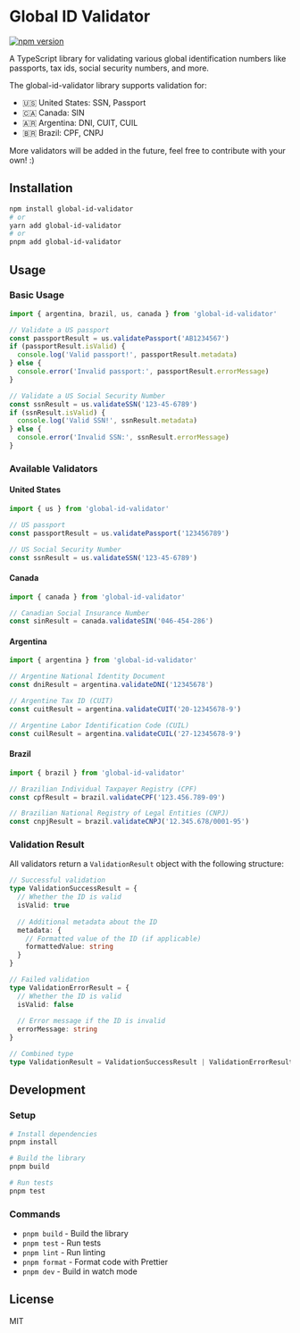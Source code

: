 # Global ID Validator

[![npm version](https://img.shields.io/npm/v/global-id-validator.svg)](https://www.npmjs.com/package/global-id-validator)

A TypeScript library for validating various global identification numbers like passports, tax ids, social security numbers, and more.

The global-id-validator library supports validation for:

- 🇺🇸 United States: SSN, Passport
- 🇨🇦 Canada: SIN
- 🇦🇷 Argentina: DNI, CUIT, CUIL
- 🇧🇷 Brazil: CPF, CNPJ

More validators will be added in the future, feel free to contribute with your own! :)

## Installation

```bash
npm install global-id-validator
# or
yarn add global-id-validator
# or
pnpm add global-id-validator
```

## Usage

### Basic Usage

```typescript
import { argentina, brazil, us, canada } from 'global-id-validator'

// Validate a US passport
const passportResult = us.validatePassport('AB1234567')
if (passportResult.isValid) {
  console.log('Valid passport!', passportResult.metadata)
} else {
  console.error('Invalid passport:', passportResult.errorMessage)
}

// Validate a US Social Security Number
const ssnResult = us.validateSSN('123-45-6789')
if (ssnResult.isValid) {
  console.log('Valid SSN!', ssnResult.metadata)
} else {
  console.error('Invalid SSN:', ssnResult.errorMessage)
}
```

### Available Validators

#### United States

```typescript
import { us } from 'global-id-validator'

// US passport
const passportResult = us.validatePassport('123456789')

// US Social Security Number
const ssnResult = us.validateSSN('123-45-6789')
```

#### Canada

```typescript
import { canada } from 'global-id-validator'

// Canadian Social Insurance Number
const sinResult = canada.validateSIN('046-454-286')
```

#### Argentina

```typescript
import { argentina } from 'global-id-validator'

// Argentine National Identity Document
const dniResult = argentina.validateDNI('12345678')

// Argentine Tax ID (CUIT)
const cuitResult = argentina.validateCUIT('20-12345678-9')

// Argentine Labor Identification Code (CUIL)
const cuilResult = argentina.validateCUIL('27-12345678-9')
```

#### Brazil

```typescript
import { brazil } from 'global-id-validator'

// Brazilian Individual Taxpayer Registry (CPF)
const cpfResult = brazil.validateCPF('123.456.789-09')

// Brazilian National Registry of Legal Entities (CNPJ)
const cnpjResult = brazil.validateCNPJ('12.345.678/0001-95')
```

### Validation Result

All validators return a `ValidationResult` object with the following structure:

```typescript
// Successful validation
type ValidationSuccessResult = {
  // Whether the ID is valid
  isValid: true
  
  // Additional metadata about the ID
  metadata: {
    // Formatted value of the ID (if applicable)
    formattedValue: string
  }
}

// Failed validation
type ValidationErrorResult = {
  // Whether the ID is valid
  isValid: false
  
  // Error message if the ID is invalid
  errorMessage: string
}

// Combined type
type ValidationResult = ValidationSuccessResult | ValidationErrorResult
```

## Development

### Setup

```bash
# Install dependencies
pnpm install

# Build the library
pnpm build

# Run tests
pnpm test
```

### Commands

- `pnpm build` - Build the library
- `pnpm test` - Run tests
- `pnpm lint` - Run linting
- `pnpm format` - Format code with Prettier
- `pnpm dev` - Build in watch mode

## License

MIT 
